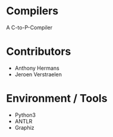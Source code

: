 # Compilers
A C-to-P-Compiler

# Contributors
  - Anthony Hermans
  - Jeroen Verstraelen

# Environment / Tools
  - Python3
  - ANTLR
  - Graphiz
  
